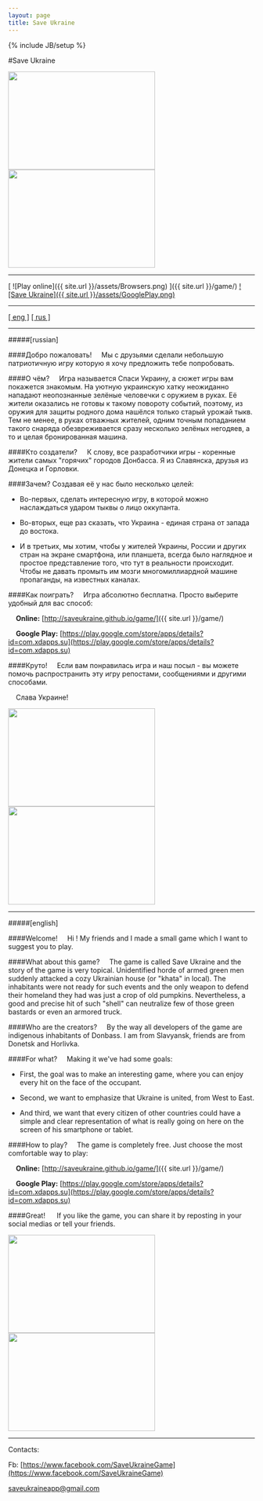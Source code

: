 ```yaml
---
layout: page
title: Save Ukraine
---
```

{% include JB/setup %}



#Save Ukraine

<img src="{{ site.url }}/assets/screens/MainMenuUkr.png" width="300" height="200">
<img src="{{ site.url }}/assets/screens/ShotUkr.png" width="300" height="200">

---

[ ![Play online]({{ site.url }}/assets/Browsers.png) ]({{ site.url }}/game/)
[ ![Save Ukraine]({{ site.url }}/assets/GooglePlay.png) ](https://play.google.com/store/apps/details?id=com.xdapps.su)


---

[[ eng ]](#english) [[ rus ]](#russian)

---

#####[russian]

####Добро пожаловать!
&nbsp;&nbsp;&nbsp;&nbsp;Мы с друзьями сделали небольшую патриотичную игру которую я хочу предложить тебе попробовать.

####О чём?
&nbsp;&nbsp;&nbsp;&nbsp;Игра называется Спаси Украину, а сюжет игры вам покажется знакомым. На уютную украинскую хатку неожиданно нападают неопознанные зелёные человечки с оружием в руках. Её жители оказались не готовы к такому повороту событий, поэтому, из оружия для защиты родного дома нашёлся только старый урожай тыкв. Тем не менее, в руках отважных жителей, одним точным попаданием такого снаряда обезвреживается сразу несколько зелёных негодяев, а то и целая бронированная машина.

####Кто создатели?
&nbsp;&nbsp;&nbsp;&nbsp;К слову, все разработчики игры - коренные жители самых "горячих" городов Донбасса. Я из Славянска, друзья из Донецка и Горловки.

####Зачем?
Создавая её у нас было несколько целей:

* Во-первых, сделать интересную игру, в которой можно наслаждаться ударом тыквы о лицо оккупанта.

* Во-вторых, еще раз сказать, что Украина - единая страна от запада до востока.

* И в третьих, мы хотим, чтобы у жителей Украины, России и других стран на экране смартфона, или планшета, всегда было наглядное и простое представление того, что тут в реальности происходит. Чтобы не давать промыть им мозги многомиллиардной машине пропаганды, на известных каналах.

####Как поиграть?
&nbsp;&nbsp;&nbsp;&nbsp;Игра абсолютно бесплатна. Просто выберите удобный для вас способ:

&nbsp;&nbsp;&nbsp;&nbsp;**Online:** [http://saveukraine.github.io/game/]({{ site.url }}/game/)

&nbsp;&nbsp;&nbsp;&nbsp;**Google Play:** [https://play.google.com/store/apps/details?id=com.xdapps.su](https://play.google.com/store/apps/details?id=com.xdapps.su)


####Круто!
&nbsp;&nbsp;&nbsp;&nbsp;Если вам понравилась игра и наш посыл - вы можете помочь распространить эту игру репостами, сообщениями и другими способами.

&nbsp;&nbsp;&nbsp;&nbsp;Слава Украине!

<img src="{{ site.url }}/assets/screens/MainMenuUkr.png" width="300" height="200">
<img src="{{ site.url }}/assets/screens/ShotUkr.png" width="300" height="200">

---

#####[english]

####Welcome!
&nbsp;&nbsp;&nbsp;&nbsp;Hi ! My friends and I made a small game which I want to suggest you to play.

####What about this game?
&nbsp;&nbsp;&nbsp;&nbsp;The game is called Save Ukraine and the story of the game is very topical. Unidentified horde of armed green men suddenly attacked a cozy Ukrainian house (or "khata" in local). The inhabitants were not ready for such events and the only weapon to defend their homeland they had was just a crop of old pumpkins. Nevertheless, a good and precise hit of such "shell" can neutralize few of those green bastards or even an armored truck.

####Who are the creators?
&nbsp;&nbsp;&nbsp;&nbsp;By the way all developers of the game are indigenous inhabitants of Donbass. I am from Slavyansk, friends are from Donetsk and Horlivka.

####For what?
&nbsp;&nbsp;&nbsp;&nbsp;Making it we've had some goals:

* First, the goal was to make an interesting game, where you can enjoy every hit on the face of the occupant.

* Second, we want to emphasize that Ukraine is united, from West to East.

* And third, we want that every citizen of other countries could have a simple and clear representation of what is really going on here on the screen of his smartphone or tablet.

####How to play?
&nbsp;&nbsp;&nbsp;&nbsp;The game is completely free. Just choose the most comfortable way to play:

&nbsp;&nbsp;&nbsp;&nbsp;**Online:** [http://saveukraine.github.io/game/]({{ site.url }}/game/)

&nbsp;&nbsp;&nbsp;&nbsp;**Google Play:** [https://play.google.com/store/apps/details?id=com.xdapps.su](https://play.google.com/store/apps/details?id=com.xdapps.su)

####Great!
&nbsp;&nbsp;&nbsp;&nbsp; If you like the game, you can share it by reposting in your social medias or tell your friends.

<img src="{{ site.url }}/assets/screens/MainMenuEng.png" width="300" height="200">
<img src="{{ site.url }}/assets/screens/ShotEng.png" width="300" height="200">

---

Contacts:

Fb: [https://www.facebook.com/SaveUkraineGame](https://www.facebook.com/SaveUkraineGame)

saveukraineapp@gmail.com
